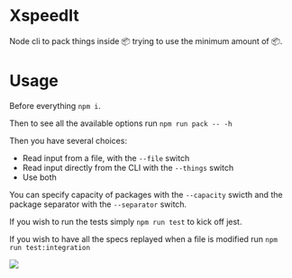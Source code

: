 # XspeedIt

Node cli to pack things inside 📦 trying to use the minimum amount of 📦.

# Usage

Before everything `npm i`.

Then to see all the available options run `npm run pack -- -h`

Then you have several choices:

- Read input from a file, with the `--file` switch
- Read input directly from the CLI with the `--things` switch
- Use both

You can specify capacity of packages with the `--capacity` swicth and the package  separator with the `--separator` switch.

If you wish to run the tests simply `npm run test` to kick off jest.

If you wish to have all the specs replayed when a file is modified run `npm run test:integration`

![](https://media.giphy.com/media/lM86pZcDxfx5e/giphy.gif)
